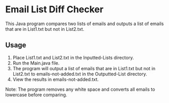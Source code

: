 # Email List Diff Checker

This Java program compares two lists of emails and outputs a list of emails that are in List1.txt but not in List2.txt. 

## Usage

1. Place List1.txt and List2.txt in the Inputted-Lists directory.
2. Run the Main.java file.
3. The program will output a list of emails that are in List1.txt but not in List2.txt to emails-not-added.txt in the Outputted-List directory.
4. View the results in emails-not-added.txt.

Note: The program removes any white space and converts all emails to lowercase before comparing.